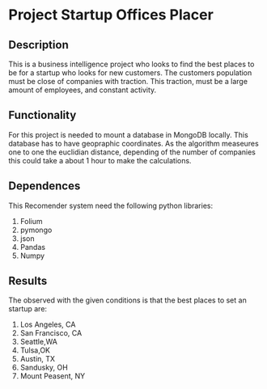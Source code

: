 # Project Startup Offices Placer

## Description
This is a business intelligence project who looks to find the best places to be for a startup who  looks for new customers. The customers population must be close of companies with traction. This traction, must be a large amount of employees, and constant activity.

## Functionality
For this project is needed to mount a database in MongoDB locally. This database has to have geopraphic coordinates. As the algorithm measeures one to one the euclidian distance, depending of the number of companies this could take a about 1 hour to make the calculations.

## Dependences
This Recomender system need the following python libraries:
1. Folium
2. pymongo
3. json
4. Pandas
5. Numpy

## Results
The observed with the given conditions is that the best places to set an startup are:
1. Los Angeles, CA
2. San Francisco, CA
3. Seattle,WA
4. Tulsa,OK
5. Austin, TX
6. Sandusky, OH
7. Mount Peasent, NY
